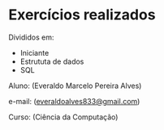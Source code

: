 # Exercícios  realizados


Divididos em:
 - Iniciante
 - Estrututa de dados
 - SQL
 
Aluno: (Everaldo Marcelo Pereira Alves)


e-mail: (everaldoalves833@gmail.com)


Curso: (Ciência da Computação) 
